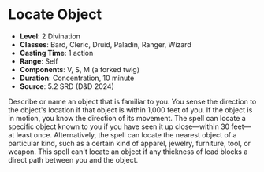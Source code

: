# Locate Object

- **Level**: 2 Divination
- **Classes**: Bard, Cleric, Druid, Paladin, Ranger, Wizard
- **Casting Time**: 1 action
- **Range**: Self
- **Components**: V, S, M (a forked twig)
- **Duration**: Concentration, 10 minute
- **Source**: 5.2 SRD (D&D 2024)

Describe or name an object that is familiar to you. You sense the direction to the object's location if that object is within 1,000 feet of you. If the object is in motion, you know the direction of its movement. The spell can locate a specific object known to you if you have seen it up close—within 30 feet—at least once. Alternatively, the spell can locate the nearest object of a particular kind, such as a certain kind of apparel, jewelry, furniture, tool, or weapon. This spell can't locate an object if any thickness of lead blocks a direct path between you and the object.

